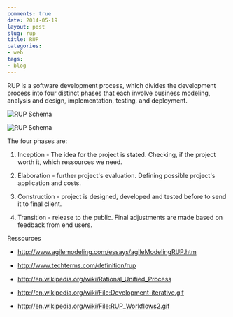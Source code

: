 ```yaml
---
comments: true
date: 2014-05-19
layout: post
slug: rup
title: RUP
categories:
- web
tags:
- blog
---
```


RUP is a software development process, which divides the development process into four distinct phases that each involve business modeling, analysis and design, implementation, testing, and deployment. 

 

![RUP Schema](/http://upload.wikimedia.org/wikipedia/en/2/2e/RUP_Workflows2.gif)

![RUP Schema](/http://upload.wikimedia.org/wikipedia/commons/0/05/Development-iterative.gif)

 

The four phases are:

 

1. Inception - The idea for the project is stated. Checking, if the project worth it, which ressources we need.

2. Elaboration - further project's evaluation. Defining possible project's application and costs.

3. Construction - project is designed, developed and tested before to send it to final client.

4. Transition - release to the public. Final adjustments are made based on feedback from end users.

 

Ressources

- http://www.agilemodeling.com/essays/agileModelingRUP.htm

- http://www.techterms.com/definition/rup

- http://en.wikipedia.org/wiki/Rational_Unified_Process

- http://en.wikipedia.org/wiki/File:Development-iterative.gif

- http://en.wikipedia.org/wiki/File:RUP_Workflows2.gif
